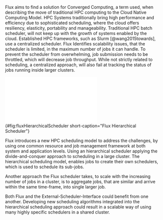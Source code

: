 Flux aims to find a solution for Converged Computing, a term used, when describing the move of traditional HPC computing to the Cloud Native Computing Model. HPC Systems traditionally bring high performance and efficiency due to sophisticated scheduling, where the cloud offers resiliency, elasticity, portability and manageability. Traditional HPC batch scheduler, will not keep up with the growth of systems enabled by the cloud. 
Established HPC frameworks, such as Slurm [@wang2015towards], use a centralized scheduler. Flux Identifies scalability issues, that the scheduler is limited, in the maximum number of jobs it can handle. To prevent the scheduler from overwhelming, job submission needs to be throttled, which will decrease job throughput. While not strictly related to scheduling, a centralized approach, will also fail at tracking the status of jobs running inside larger clusters.

![Hierarchical Scheduling Approach (taken from Flux Poster [@FluxPoster])](graphics/flux_hierarchical_scheduler.pdf){#fig:fluxHierarchicalScheduler short-caption="Flux Hierarchical Scheduler"}

Flux introduces a new HPC scheduling model to address the challenges, by using one common resource and job management framework at both system and application levels. Using an hierarchical scheduler applying the divide-and-conquer approach to scheduling in a large cluster.
The hierarchical scheduling model, enables jobs to create their own schedulers, which is used to schedule its sub-jobs.

Another approach the Flux scheduler takes, to scale with the increasing number of jobs in a cluster, is to aggregate jobs, that are similar and arrive within the same time-frame, into single larger job.

Both Flux and the External-Scheduler-Interface could benefit from one another. Developing new scheduling algorithms integrated into the hierarchical scheduling approach could result in a scalable way of using many highly specific schedulers in a shared cluster.